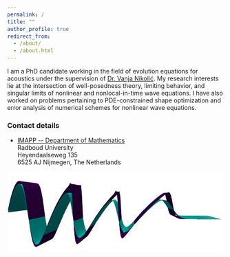 ```yaml
---
permalink: /
title: ""
author_profile: true
redirect_from: 
  - /about/
  - /about.html
---
```


I am a PhD candidate working in the field of evolution equations for acoustics under the supervision of [Dr. Vanja Nikolić](https://vanjanikolic.net). My research interests lie at the intersection of well-posedness theory, limiting behavior, and singular limits of nonlinear and nonlocal-in-time wave equations. I have also worked on problems pertaining to PDE-constrained shape optimization and error analysis of numerical schemes for nonlinear wave equations.

### Contact details
* [IMAPP -- Department of Mathematics](https://www.ru.nl/math/)  
Radboud University \
Heyendaalseweg 135 \
6525 AJ Nijmegen, The Netherlands 

![](../images/viscous_effect_2D.png)
